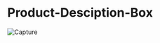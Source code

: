 # Product-Desciption-Box
![Capture](https://github.com/anikettambe1509/Product-Desciption-Box/assets/125437971/593651f0-0b5b-4722-93e1-350656a8f526)
